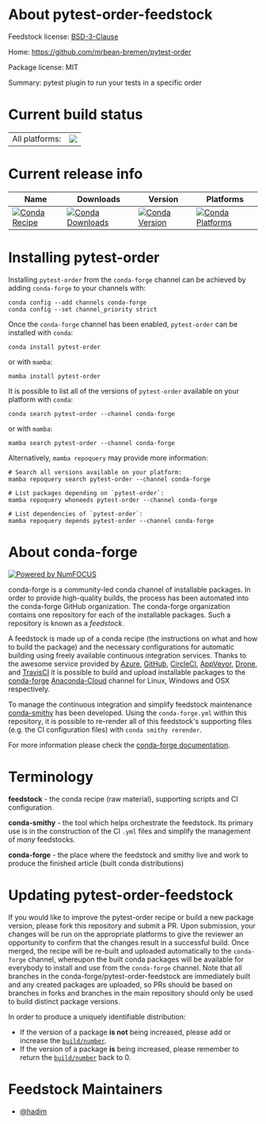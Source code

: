 About pytest-order-feedstock
============================

Feedstock license: [BSD-3-Clause](https://github.com/conda-forge/pytest-order-feedstock/blob/main/LICENSE.txt)

Home: https://github.com/mrbean-bremen/pytest-order

Package license: MIT

Summary: pytest plugin to run your tests in a specific order

Current build status
====================


<table><tr><td>All platforms:</td>
    <td>
      <a href="https://dev.azure.com/conda-forge/feedstock-builds/_build/latest?definitionId=11838&branchName=main">
        <img src="https://dev.azure.com/conda-forge/feedstock-builds/_apis/build/status/pytest-order-feedstock?branchName=main">
      </a>
    </td>
  </tr>
</table>

Current release info
====================

| Name | Downloads | Version | Platforms |
| --- | --- | --- | --- |
| [![Conda Recipe](https://img.shields.io/badge/recipe-pytest--order-green.svg)](https://anaconda.org/conda-forge/pytest-order) | [![Conda Downloads](https://img.shields.io/conda/dn/conda-forge/pytest-order.svg)](https://anaconda.org/conda-forge/pytest-order) | [![Conda Version](https://img.shields.io/conda/vn/conda-forge/pytest-order.svg)](https://anaconda.org/conda-forge/pytest-order) | [![Conda Platforms](https://img.shields.io/conda/pn/conda-forge/pytest-order.svg)](https://anaconda.org/conda-forge/pytest-order) |

Installing pytest-order
=======================

Installing `pytest-order` from the `conda-forge` channel can be achieved by adding `conda-forge` to your channels with:

```
conda config --add channels conda-forge
conda config --set channel_priority strict
```

Once the `conda-forge` channel has been enabled, `pytest-order` can be installed with `conda`:

```
conda install pytest-order
```

or with `mamba`:

```
mamba install pytest-order
```

It is possible to list all of the versions of `pytest-order` available on your platform with `conda`:

```
conda search pytest-order --channel conda-forge
```

or with `mamba`:

```
mamba search pytest-order --channel conda-forge
```

Alternatively, `mamba repoquery` may provide more information:

```
# Search all versions available on your platform:
mamba repoquery search pytest-order --channel conda-forge

# List packages depending on `pytest-order`:
mamba repoquery whoneeds pytest-order --channel conda-forge

# List dependencies of `pytest-order`:
mamba repoquery depends pytest-order --channel conda-forge
```


About conda-forge
=================

[![Powered by
NumFOCUS](https://img.shields.io/badge/powered%20by-NumFOCUS-orange.svg?style=flat&colorA=E1523D&colorB=007D8A)](https://numfocus.org)

conda-forge is a community-led conda channel of installable packages.
In order to provide high-quality builds, the process has been automated into the
conda-forge GitHub organization. The conda-forge organization contains one repository
for each of the installable packages. Such a repository is known as a *feedstock*.

A feedstock is made up of a conda recipe (the instructions on what and how to build
the package) and the necessary configurations for automatic building using freely
available continuous integration services. Thanks to the awesome service provided by
[Azure](https://azure.microsoft.com/en-us/services/devops/), [GitHub](https://github.com/),
[CircleCI](https://circleci.com/), [AppVeyor](https://www.appveyor.com/),
[Drone](https://cloud.drone.io/welcome), and [TravisCI](https://travis-ci.com/)
it is possible to build and upload installable packages to the
[conda-forge](https://anaconda.org/conda-forge) [Anaconda-Cloud](https://anaconda.org/)
channel for Linux, Windows and OSX respectively.

To manage the continuous integration and simplify feedstock maintenance
[conda-smithy](https://github.com/conda-forge/conda-smithy) has been developed.
Using the ``conda-forge.yml`` within this repository, it is possible to re-render all of
this feedstock's supporting files (e.g. the CI configuration files) with ``conda smithy rerender``.

For more information please check the [conda-forge documentation](https://conda-forge.org/docs/).

Terminology
===========

**feedstock** - the conda recipe (raw material), supporting scripts and CI configuration.

**conda-smithy** - the tool which helps orchestrate the feedstock.
                   Its primary use is in the construction of the CI ``.yml`` files
                   and simplify the management of *many* feedstocks.

**conda-forge** - the place where the feedstock and smithy live and work to
                  produce the finished article (built conda distributions)


Updating pytest-order-feedstock
===============================

If you would like to improve the pytest-order recipe or build a new
package version, please fork this repository and submit a PR. Upon submission,
your changes will be run on the appropriate platforms to give the reviewer an
opportunity to confirm that the changes result in a successful build. Once
merged, the recipe will be re-built and uploaded automatically to the
`conda-forge` channel, whereupon the built conda packages will be available for
everybody to install and use from the `conda-forge` channel.
Note that all branches in the conda-forge/pytest-order-feedstock are
immediately built and any created packages are uploaded, so PRs should be based
on branches in forks and branches in the main repository should only be used to
build distinct package versions.

In order to produce a uniquely identifiable distribution:
 * If the version of a package **is not** being increased, please add or increase
   the [``build/number``](https://docs.conda.io/projects/conda-build/en/latest/resources/define-metadata.html#build-number-and-string).
 * If the version of a package **is** being increased, please remember to return
   the [``build/number``](https://docs.conda.io/projects/conda-build/en/latest/resources/define-metadata.html#build-number-and-string)
   back to 0.

Feedstock Maintainers
=====================

* [@hadim](https://github.com/hadim/)

